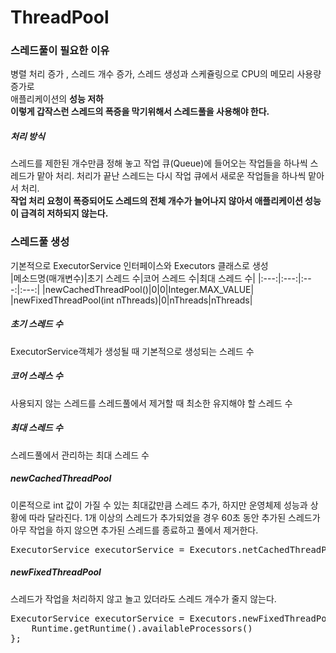 ThreadPool
========
### 스레드풀이 필요한 이유
병렬 처리 증가 , 스레드 개수 증가, 스레드 생성과 스케쥴링으로 CPU의 메모리 사용량 증가로<br> 애플리케이션의 **성능 저하** <br>
**이렇게 갑작스런 스레드의 폭증을 막기위해서 스레드풀을 사용해야 한다.**<br>
##### 처리 방식
스레드를 제한된 개수만큼 정해 놓고 작업 큐(Queue)에 들어오는 작업들을 하나씩 스레드가 맡아 처리. 처리가 끝난 스레드는 다시 작업 큐에서 새로운 작업들을 하나씩 맡아서 처리.<br>
**작업 처리 요청이 폭증되어도 스레드의 전체 개수가 늘어나지 않아서 애플리케이션 성능이 급격히 저하되지 않는다.**

### 스레드풀 생성
기본적으로 ExecutorService 인터페이스와 Executors 클래스로 생성<br>
|메소드명(매개변수)|초기 스레드 수|코어 스레드 수|최대 스레드 수|
|:---:|:---:|:---:|:---:|
|newCachedThreadPool()|0|0|Integer.MAX_VALUE|
|newFixedThreadPool(int nThreads)|0|nThreads|nThreads|
##### 초기 스레드 수
ExecutorService객체가 생성될 때 기본적으로 생성되는 스레드 수
##### 코어 스레스 수
사용되지 않는 스레드를 스레드풀에서 제거할 때 최소한 유지해야 할 스레드 수
##### 최대 스레드 수
스레드풀에서 관리하는 최대 스레드 수
##### newCachedThreadPool
이론적으로 int 값이 가질 수 있는 최대값만큼 스레드 추가, 하지만 운영체제 성능과 상황에 따라 달라진다. 1개 이상의 스레드가 추가되었을 경우 60초 동안 추가된 스레드가 아무 작업을 하지 않으면 추가된 스레드를 종료하고 풀에서 제거한다.
<pre>
ExecutorService executorService = Executors.netCachedThreadPool();
</pre>
##### newFixedThreadPool
스레드가 작업을 처리하지 않고 놀고 있더라도 스레드 개수가 줄지 않는다.
<pre>
ExecutorService executorService = Executors.newFixedThreadPool{
    Runtime.getRuntime().availableProcessors()
};
</pre>
